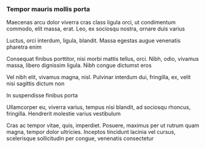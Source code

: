 ### Tempor mauris mollis porta

Maecenas arcu dolor viverra cras class ligula orci, ut condimentum commodo, elit massa, erat. Leo, ex sociosqu nostra, ornare duis varius

Luctus, orci interdum, ligula, blandit. Massa egestas augue venenatis pharetra enim

Consequat finibus porttitor, nisi morbi mattis tellus, orci. Nibh, odio, vivamus massa, libero dignissim ligula. Nibh congue dictumst eros

Vel nibh elit, vivamus magna, nisl. Pulvinar interdum dui, fringilla, ex, velit nisi sagittis dictum non

In suspendisse finibus porta

Ullamcorper eu, viverra varius, tempus nisi blandit, ad sociosqu rhoncus, fringilla. Hendrerit molestie varius vestibulum

Cras ac tempor vitae, quis, imperdiet. Posuere, maximus per ut rutrum quam magna, tempor dolor ultricies. Inceptos tincidunt lacinia vel cursus, scelerisque sollicitudin per congue, venenatis consectetur



